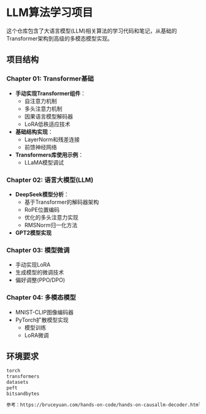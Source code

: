 # LLM算法学习项目

这个仓库包含了大语言模型(LLM)相关算法的学习代码和笔记，从基础的Transformer架构到高级的多模态模型实现。

## 项目结构

### Chapter 01: Transformer基础
- **手动实现Transformer组件**：
  - 自注意力机制
  - 多头注意力机制
  - 因果语言模型解码器
  - LoRA低秩适应技术
- **基础结构实现**：
  - LayerNorm和残差连接
  - 前馈神经网络
- **Transformers库使用示例**：
  - LLaMA模型调试

### Chapter 02: 语言大模型(LLM)
- **DeepSeek模型分析**：
  - 基于Transformer的解码器架构
  - RoPE位置编码
  - 优化的多头注意力实现
  - RMSNorm归一化方法
- **GPT2模型实现**

### Chapter 03: 模型微调
- 手动实现LoRA
- 生成模型的微调技术
- 偏好调整(PPO/DPO)

### Chapter 04: 多模态模型
- MNIST-CLIP图像编码器
- PyTorch扩散模型实现
  - 模型训练
  - LoRA微调

## 环境要求

```bash
torch
transformers
datasets
peft
bitsandbytes

参考：https://bruceyuan.com/hands-on-code/hands-on-causallm-decoder.html